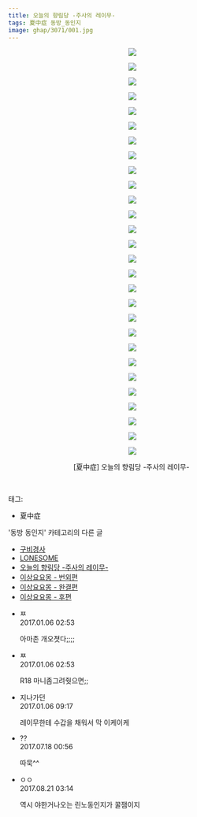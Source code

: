 ```yaml
---
title: 오늘의 향림당 -주사의 레이무-
tags: 夏中症 동방_동인지
image: ghap/3071/001.jpg
---
```

<div class="article">
<p style="text-align: center; clear: none; float: none;"><img src="{{ site.nasurl }}/ghap/3071/001.jpg"/></p>
<p style="text-align: center; clear: none; float: none;"><img src="{{ site.nasurl }}/ghap/3071/002.jpg"/></p>
<p style="text-align: center; clear: none; float: none;"><img src="{{ site.nasurl }}/ghap/3071/003.jpg"/></p>
<p style="text-align: center; clear: none; float: none;"><img src="{{ site.nasurl }}/ghap/3071/004.jpg"/></p>
<p style="text-align: center; clear: none; float: none;"><img src="{{ site.nasurl }}/ghap/3071/005.jpg"/></p>
<p style="text-align: center; clear: none; float: none;"><img src="{{ site.nasurl }}/ghap/3071/006.jpg"/></p>
<p style="text-align: center; clear: none; float: none;"><img src="{{ site.nasurl }}/ghap/3071/007.jpg"/></p>
<p style="text-align: center; clear: none; float: none;"><img src="{{ site.nasurl }}/ghap/3071/008.jpg"/></p>
<p style="text-align: center; clear: none; float: none;"><img src="{{ site.nasurl }}/ghap/3071/009.jpg"/></p>
<p style="text-align: center; clear: none; float: none;"><img src="{{ site.nasurl }}/ghap/3071/010.jpg"/></p>
<p style="text-align: center; clear: none; float: none;"><img src="{{ site.nasurl }}/ghap/3071/011.jpg"/></p>
<p style="text-align: center; clear: none; float: none;"><img src="{{ site.nasurl }}/ghap/3071/012.jpg"/></p>
<p style="text-align: center; clear: none; float: none;"><img src="{{ site.nasurl }}/ghap/3071/013.jpg"/></p>
<p style="text-align: center; clear: none; float: none;"><img src="{{ site.nasurl }}/ghap/3071/014.jpg"/></p>
<p style="text-align: center; clear: none; float: none;"><img src="{{ site.nasurl }}/ghap/3071/015.jpg"/></p>
<p style="text-align: center; clear: none; float: none;"><img src="{{ site.nasurl }}/ghap/3071/016.jpg"/></p>
<p style="text-align: center; clear: none; float: none;"><img src="{{ site.nasurl }}/ghap/3071/017.jpg"/></p>
<p style="text-align: center; clear: none; float: none;"><img src="{{ site.nasurl }}/ghap/3071/018.jpg"/></p>
<p style="text-align: center; clear: none; float: none;"><img src="{{ site.nasurl }}/ghap/3071/019.jpg"/></p>
<p style="text-align: center; clear: none; float: none;"><img src="{{ site.nasurl }}/ghap/3071/020.jpg"/></p>
<p style="text-align: center; clear: none; float: none;"><img src="{{ site.nasurl }}/ghap/3071/021.jpg"/></p>
<p style="text-align: center; clear: none; float: none;"><img src="{{ site.nasurl }}/ghap/3071/022.jpg"/></p>
<p style="text-align: center; clear: none; float: none;"><img src="{{ site.nasurl }}/ghap/3071/023.jpg"/></p>
<p style="text-align: center; clear: none; float: none;"><img src="{{ site.nasurl }}/ghap/3071/024.jpg"/></p>
<p style="text-align: center; clear: none; float: none;"><img src="{{ site.nasurl }}/ghap/3071/025.jpg"/></p>
<p style="text-align: center; clear: none; float: none;"><img src="{{ site.nasurl }}/ghap/3071/026.jpg"/></p>
<p style="text-align: center; clear: none; float: none;"><img src="{{ site.nasurl }}/ghap/3071/027.jpg"/></p>
<p style="text-align: center; clear: none; float: none;"><img src="{{ site.nasurl }}/ghap/3071/028.jpg"/></p>
<p style="text-align: center; clear: none; float: none;">[夏中症] 오늘의 향림당 -주사의 레이무- </p>
<p><br/></p>
</div><div class="tagTrail">
<p>태그: </p>
<ul>
<li>夏中症</li>
</ul>
</div><div class="another">
<p>'동방 동인지' 카테고리의 다른 글</p>
<ul>
<li><a href="/2017-01-05-ghap_3073">구비경사</a></li>
<li><a href="/2017-01-05-ghap_3072">LONESOME</a></li>
<li><a href="/2017-01-05-ghap_3071">오늘의 향림당 -주사의 레이무-</a></li>
<li><a href="/2017-01-05-ghap_3069">이상요요몽 - 번외편</a></li>
<li><a href="/2017-01-05-ghap_3068">이상요요몽 - 완결편</a></li>
<li><a href="/2017-01-05-ghap_3067">이상요요몽 - 후편</a></li>
</ul>
</div><div class="cb_module cb_fluid">
<div class="cb_wrt cb_profile">
<div class="comment">
<ul>
<li class="cb_thumb_off" id="comment14884158">
<div class="cb_comment_area">
<div class="cb_info_area">
<div class="cb_section">
<span class="cb_nick_name">ㅉ</span>
</div>
<div class="cb_section">
<span class="cb_date">2017.01.06 02:53 </span>
</div>
</div>
<div class="cb_dsc_comment">
<p class="cb_dsc">
											아마존 개오졋다;;;;
										</p>
</div>
</div></li>
<li class="cb_thumb_off" id="comment14884159">
<div class="cb_comment_area">
<div class="cb_info_area">
<div class="cb_section">
<span class="cb_nick_name">ㅉ</span>
</div>
<div class="cb_section">
<span class="cb_date">2017.01.06 02:53 </span>
</div>
</div>
<div class="cb_dsc_comment">
<p class="cb_dsc">
											R18 마니좀그려줫으면;;
										</p>
</div>
</div></li>
<li class="cb_thumb_off" id="comment14884288">
<div class="cb_comment_area">
<div class="cb_info_area">
<div class="cb_section">
<span class="cb_nick_name">지나가던</span>
</div>
<div class="cb_section">
<span class="cb_date">2017.01.06 09:17 </span>
</div>
</div>
<div class="cb_dsc_comment">
<p class="cb_dsc">
											레이무한테 수갑을 채워서 막 이케이케
										</p>
</div>
</div></li>
<li class="cb_thumb_off" id="comment15038141">
<div class="cb_comment_area">
<div class="cb_info_area">
<div class="cb_section">
<span class="cb_nick_name">??</span>
</div>
<div class="cb_section">
<span class="cb_date">2017.07.18 00:56 </span>
</div>
</div>
<div class="cb_dsc_comment">
<p class="cb_dsc">
											따묵^^
										</p>
</div>
</div></li>
<li class="cb_thumb_off" id="comment15064574">
<div class="cb_comment_area">
<div class="cb_info_area">
<div class="cb_section">
<span class="cb_nick_name">ㅇㅇ</span>
</div>
<div class="cb_section">
<span class="cb_date">2017.08.21 03:14 </span>
</div>
</div>
<div class="cb_dsc_comment">
<p class="cb_dsc">
											역시 야한거나오는 린노동인지가 꿀잼이지
										</p>
</div>
</div></li>
</ul>
</div>
</div><!-- commentList close -->
</div>